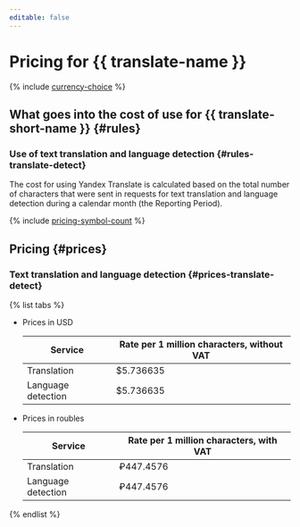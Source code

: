 ```yaml
---
editable: false
---
```

# Pricing for {{ translate-name }}

{% include [currency-choice](../_includes/pricing/currency-choice.md) %}

## What goes into the cost of use for {{ translate-short-name }} {#rules}

### Use of text translation and language detection {#rules-translate-detect}

The cost for using Yandex Translate is calculated based on the total number of characters that were sent in requests for text translation and language detection during a calendar month (the Reporting Period).

{% include [pricing-symbol-count](../_includes/pricing-symbol-count.md) %}

## Pricing {#prices}

### Text translation and language detection {#prices-translate-detect}

{% list tabs %}

- Prices in USD
  
  | Service | Rate per 1 million characters, without VAT |
  | ----- | ----- |
  | Translation | $5.736635 |
  | Language detection | $5.736635 |
  
- Prices in roubles
  
  | Service | Rate per 1 million characters, with VAT |
  | ----- | ----- |
  | Translation | ₽447.4576 |
  | Language detection | ₽447.4576 |
  
{% endlist %}
